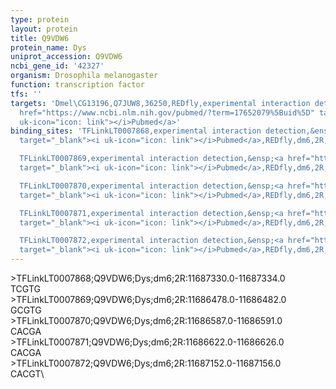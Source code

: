 ```yaml
---
type: protein
layout: protein
title: Q9VDW6
protein_name: Dys
uniprot_accession: Q9VDW6
ncbi_gene_id: '42327'
organism: Drosophila melanogaster
function: transcription factor
tfs: ''
targets: 'Dmel\CG13196,Q7JUW8,36250,REDfly,experimental interaction detection,&ensp;<a
  href="https://www.ncbi.nlm.nih.gov/pubmed/?term=17652079%5Buid%5D" target="_blank"><i
  uk-icon="icon: link"></i>Pubmed</a>'
binding_sites: 'TFLinkLT0007868,experimental interaction detection,&ensp;<a href="https://www.ncbi.nlm.nih.gov/pubmed/?term=17652079%5Buid%5D"
  target="_blank"><i uk-icon="icon: link"></i>Pubmed</a>,REDfly,dm6,2R,11687330,11687334,-

  TFLinkLT0007869,experimental interaction detection,&ensp;<a href="https://www.ncbi.nlm.nih.gov/pubmed/?term=17652079%5Buid%5D"
  target="_blank"><i uk-icon="icon: link"></i>Pubmed</a>,REDfly,dm6,2R,11686478,11686482,-

  TFLinkLT0007870,experimental interaction detection,&ensp;<a href="https://www.ncbi.nlm.nih.gov/pubmed/?term=17652079%5Buid%5D"
  target="_blank"><i uk-icon="icon: link"></i>Pubmed</a>,REDfly,dm6,2R,11686587,11686591,-

  TFLinkLT0007871,experimental interaction detection,&ensp;<a href="https://www.ncbi.nlm.nih.gov/pubmed/?term=17652079%5Buid%5D"
  target="_blank"><i uk-icon="icon: link"></i>Pubmed</a>,REDfly,dm6,2R,11686622,11686626,-

  TFLinkLT0007872,experimental interaction detection,&ensp;<a href="https://www.ncbi.nlm.nih.gov/pubmed/?term=17652079%5Buid%5D"
  target="_blank"><i uk-icon="icon: link"></i>Pubmed</a>,REDfly,dm6,2R,11687152,11687156,-'
---
```

\>TFLinkLT0007868;Q9VDW6;Dys;dm6;2R:11687330.0-11687334.0\TCGTG\\>TFLinkLT0007869;Q9VDW6;Dys;dm6;2R:11686478.0-11686482.0\GCGTG\\>TFLinkLT0007870;Q9VDW6;Dys;dm6;2R:11686587.0-11686591.0\CACGA\\>TFLinkLT0007871;Q9VDW6;Dys;dm6;2R:11686622.0-11686626.0\CACGA\\>TFLinkLT0007872;Q9VDW6;Dys;dm6;2R:11687152.0-11687156.0\CACGT\